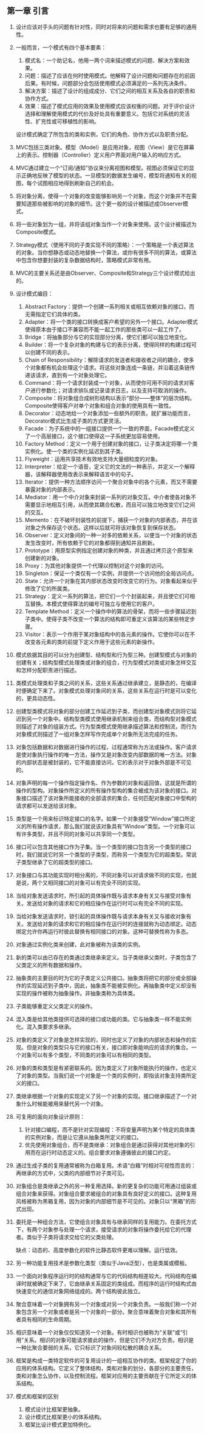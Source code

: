 ## 第一章 引言

1. 设计应该对手头的问题有针对性，同时对将来的问题和需求也要有足够的通用性。

2. 一般而言，一个模式有四个基本要素：

   1. 模式名：一个助记名，他用一两个词来描述模式的问题、解决方案和效果。
   2. 问题：描述了应该在何时使用模式。他解释了设计问题和问题存在的前因后果。有时候，问题部分会包括使用模式必须满足的一系列先决条件。
   3. 解决方案：描述了设计的组成成分、它们之间的相互关系及各自的职责和协作方式。
   4. 效果：描述了模式应用的效果及使用模式应该权衡的问题。对于评价设计选择和理解使用模式的代价及好处具有重要意义。包括它对系统的灵活性、扩充性或可移植性的影响。

   设计模式确定了所包含的类和实例，它们的角色、协作方式以及职责分配。

3. MVC包括三类对象。模型（Model）是应用对象，视图（View）是它在屏幕上的表示。控制器（Controller）定义用户界面对用户输入的响应方式。

4. MVC通过建立一个“订阅/通知”协议来分离视图和模型。视图必须保证它的显示正确地反映了模型的状态。一旦模型的数据发生编号，模型将通知有关的视图，每个试图相应地得到刷新自己的机会。

5. 将对象分离，使得一个对象的改变能够影响另一个对象，而这个对象并不在需要知道那些被影响的对象的细节。这个更一般的设计被描述成Observer模式。

6. 将一些对象划为一组，并将该组对象当作一个对象来使用。这个设计被描述为Composite模式。

7. Strategy模式（使用不同的子类实现不同的策略）：一个策略是一个表述算法的对象。当你想静态或动态地替换一个算法，或你有很多不同的算法，或算法中包含你想要封装的复杂数据结构时，策略模式非常有用。

8. MVC的主要关系还是由Observer、Composite和Strategy三个设计模式给出的。

9. 设计模式编目：

   1. Abstract Factory：提供一个创建一系列相关或相互依赖对象的接口，而无需指定它们具体的类。
   2. Adapter：将一个类的接口转换成客户希望的另外一个接口。Adapter模式使得原本由于接口不兼容而不能一起工作的那些类可以一起工作了。
   3. Bridge：将抽象部分与它的实现部分分离，使它们都可以独立地变化。
   4. Builder：将一个复杂对象的构建与它的表示分离，使得同样的构建过程可以创建不同的表示。
   5. Chain of Responsibility：解除请求的发送者和接收者之间的耦合，使多个对象都有机会处理这个请求。将这些对象连成一条链，并沿着这条链传递该请求，直到有一个对象处理它。
   6. Command：将一个请求封装成一个对象，从而使你可用不同的请求对客户进行参数化；对请求排队或记录请求日志，以及支持可取消的操作。
   7. Composite：将对象组合成树形结构以表示“部分——整体”的层次结构。Composite使得客户对单个对象和组合对象的使用具有一致性。
   8. Decorator：动态地给一个对象添加一些额外的职责。就扩展功能而言，Decorator模式比生成子类的方式更灵活。
   9. Facade：为子系统中的一组接口提供一个一致的界面，Facade模式定义了一个高层接口，这个接口使得这一子系统更加容易使用。
   10. Factory Method：定义一个用于创建对象的接口，让子类决定将哪一个类实例化。使一个类的实例化延迟到其子类。
   11. Flyweight：运用共享技术有效地支持大量细粒度的对象。
   12. Interpreter：给定一个语音，定义它的文法的一种表示，并定义一个解释器，该解释器使用改表示来解释语言中的句子。
   13. Iterator：提供一种方法顺序访问一个聚合对象中的各个元素，而又不需要暴露对象的内部表示。
   14. Mediator：用一个中介对象来封装一系列的对象交互。中介者使各对象不需要显示地相互引用，从而使其耦合松散，而且可以独立地改变它们之间的交互。
   15. Memento：在不破坏封装性的前提下，捕获一个对象的内部表态，并在该对象之外保存这个状态。这样以后就可将该对象恢复到保存状态。
   16. Observer：定义对象间的一种一对多的依赖关系，以便当一个对象的状态发生改变时，所有依赖于它的对象都得到通知并且刷新。
   17. Prototype：用原型实例指定创建对象的种类，并且通过拷贝这个原型来创建新的对象。
   18. Proxy：为其他对象提供一个代理以控制对这个对象的访问。
   19. Singleton：保证一个类仅有一个实例，并提供一个访问他的全局访问点。
   20. State：允许一个对象在其内部状态改变时改变它的行为。对象看起来似乎修改了它的所属类。
   21. Strategy：定义一系列的算法，把它们一个个封装起来，并且使它们可相互替换。本模式使得算法的编号可独立与使用它的客户。
   22. Template Method：定义一个操作中的算法的骨架，而将一些步骤延迟到子类中。使得子类不改变一个算法的结构即可重定义该算法的某些特定步骤。
   23. Visitor：表示一个作用于某对象结构中的各元素的操作。它使你可以在不改变各元素的类的前提下定义作用于这些元素的新操作。
   
10. 模式依据其目的可以分为创建型、结构型和行为型三种。创建型模式与对象的创建有关；结构型模式处理类或对象的组合，行为型模式对类或对象怎样交互和怎样分配职责进行描述。

11. 类模式处理类和子类之间的关系，这些关系通过继承建立，是静态的，在编译时便确定下来了。对象模式处理对象间的关系，这些关系在运行时是可以变化的，更具动态性。

12. 创建型类模式将对象的部分创建工作延迟到子类，而创建型对象模式则将它延迟到另一个对象中。结构型类模式使用继承机制来组合类，而结构型对象模式则描述了对象的组装方式。行为型类模式使用继承描述算法和控制流，而行为对象模式则描述了一组对象怎样写作完成单个对象所无法完成的任务。

13. 对象包括数据和对数据进行操作的过程，过程通常称为方法或操作。客户请求是使对象执行操作的唯一方法，操作又是对象改变内部数据的唯一方法。对象的内部状态是被封装的，它不能直接访问，它的表示对于对象外部是不可见的。

14. 对象声明的每一个操作指定操作名、作为参数的对象和返回值，这就是所谓的操作的型构。对象操作所定义的所有操作型构的集合被成为该对象的接口。对象接口描述了该对象所能接收的全部请求的集合，任何匹配对象接口中型构的请求都可以发送给该对象。

15. 类型是一个用来标识特定接口的名字。如果一个对象接受“Window”接口所定义的所有操作请求，那么我们就说该对象具有“Window”类型。一个对象可以有许多类型，并且不同的对象可以共享同一个类型。

16. 接口可以包含其他接口作为子集。当一个类型的接口包含另一个类型的接口时，我们就说它时另一个类型的子类型，而称另一个类型为它的超类型。常说子类型继承了它的超类型的接口。

17. 对象接口与其功能实现时相分离的，不同对象可以对请求做不同的实现，也就是说，两个又相同接口的对象可以有完全不同的实现。

18. 当给对象发送请求时，所引起的具体操作既与请求本身有关又与接受对象有关。发送给对象的请求和它的相应操作在运行时可以有完全不同的实现。

19. 当给对象发送请求时，锁引起的具体操作既与请求本身有关又与接收对象有关。发送给对象的请求和它的相应操作在运行时的连接就称为动态绑定。动态绑定允许你再运行时彼此替换有相同接口的对象。这种可替换性称为多态。

20. 对象通过实例化类来创建，此对象被称为该类的实例。

21. 新的类可以由已存在的类通过类继承来定义。当子类继承父类时，子类包含了父类定义的所有数据和操作。

22. 抽象类的主要目的时为它的子类定义公共接口。抽象类将把它的部分或全部操作的实现延迟到子类中，因此，抽象类不能被实例化。再抽象类中定义却没有实现的操作被称为抽象操作。非抽象类称为具体类。

23. 子类能够重定义父类定义的操作。

24. 混入类是给其他类提供可选择的接口或功能的类。它与抽象类一样不能实例化。混入类要求多继承。

25. 对象的类定义了对象是怎样实现的，同时也定义了对象的内部状态和操作的实现。但是对象的类型只与它的接口有关，接口即对象能响应的请求的集合。一个对象可以有多个类型，不同类的对象可以有相同的类型。

26. 对象的类和类型是有紧密联系的。因为类定义了对象所能执行的操作，也定义了对象的类型。当我们说一个对象是一个类的实例时，即指该对象支持类所定义的接口。

27. 类继承根据一个对象的实现定义了另一个对象的实现。接口继承描述了一个对象什么时候能被用来替代另一个对象。

28. 可复用的面向对象设计原则：

    1. 针对接口编程，而不是针对实现编程：不将变量声明为某个特定的具体类的实例对象，而是让它遵从抽象类所定义的接口。
    2. 优先使用对象组合，而不是类继承：对象组合是通过获得对其他对象的引用而在运行时动态定义的。组合要求对象遵循彼此的接口约定。

29. 通过生成子类的复用通常被称为白箱复用。术语“白箱”时相对可视性而言的：再继承的方式中，父类的内部细节对子类可见。

30. 对象组合是类继承之外的另一种复用选择。新的更复杂的功能可用通过组装或组合对象来获得。对象组合要求被组合的对象具有良好定义的接口。这种复用风格被称为黑箱复用，因为对象的内部细节是不可见的。对象只以“黑箱”的形式出现。

31. 委托是一种组合方法，它使组合对象具有与继承同样的复用能力。在委托方式下，有两个对象参与处理一个请求，接受请求的对象将操作委托给它的代理者。类似于子类将请求交给它的父类处理。

    缺点：动态的、高度参数化的软件比静态软件更难以理解。运行低效。

32. 另一种功能复用技术是参数化类型（类似于Java泛型），也是类属或模板。

33. 一个面向对象程序运行时的结构通常与它的代码结构相差较大。代码结构在编译时就被确定下来了，它由继承关系固定的类组成。而程序的运行时结构式由快速变化的通信对象网络组成的。两个结构彼此独立。

34. 聚合意味着一个对象拥有另一个对象或对另一个对象负责。一般我们称一个对象包含另一个对象或者是另一个对象的一部分。聚合意味着聚合对象和其所有者具有相同的生命周期。

35. 相识意味着一个对象仅仅知道另一个对象。有时相识也被称为“关联”或“引用”关系。相识的对象可能请求彼此的操作，但是它们不为对方负责。相识是一种比聚合要弱的关系，它只标识了对象间较松散的耦合关系。

36. 框架是构成一类特定软件的可复用设计的一组相互协作的类。框架规定了你的应用的体系结构。它定义了整体结构，类和对象的划分，各部分的主要责任，类和对象怎么协作，以及控制流程。框架对应用的主要贡献在于它所定义的体系结构。

37. 模式和框架的区别

    1. 模式设计比框架更抽象。
    2. 设计模式比框架更小的体系结构。
    3. 框架比设计模式更加特例化。